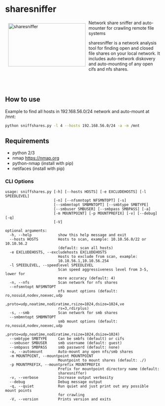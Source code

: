 # sharesniffer
<img src="https://github.com/shirosaidev/diskover/blob/master/docs/sharesniffer.png?raw=true" alt="sharesniffer" width="251" height="140" hspace="10" vspace="10" align="left" />
Network share sniffer and auto-mounter for crawling remote file systems

<p>sharesniffer is a network analysis tool for finding open and closed file shares on your local network. It includes auto-network diskovery and auto-mounting of any open cifs and nfs shares.</p><br />
<br />

## How to use

Example to find all hosts in 192.168.56.0/24 network and auto-mount at /mnt:

```sh
python sniffshares.py -l 4 --hosts 192.168.56.0/24 -a -m /mnt
```

## Requirements

- python 2/3
- nmap https://nmap.org
- python-nmap (install with pip)
- netifaces (install with pip)


### CLI Options

```
usage: sniffshares.py [-h] [--hosts HOSTS] [-e EXCLUDEHOSTS] [-l SPEEDLEVEL]
                      [-n] [--nfsmntopt NFSMNTOPT] [-s]
                      [--smbmntopt SMBMNTOPT] [--smbtype SMBTYPE]
                      [--smbuser SMBUSER] [--smbpass SMBPASS] [-a]
                      [-m MOUNTPOINT] [-p MOUNTPREFIX] [-v] [--debug] [-q]
                      [-V]

optional arguments:
  -h, --help            show this help message and exit
  --hosts HOSTS         Hosts to scan, example: 10.10.56.0/22 or 10.10.56.2
                        (default: scan all hosts)
  -e EXCLUDEHOSTS, --excludehosts EXCLUDEHOSTS
                        Hosts to exclude from scan, example:
                        10.10.56.1,10.10.56.254
  -l SPEEDLEVEL, --speedlevel SPEEDLEVEL
                        Scan speed aggressiveness level from 3-5, lower for
                        more accuracy (default: 4)
  -n, --nfs             Scan network for nfs shares
  --nfsmntopt NFSMNTOPT
                        nfs mount options (default: ro,nosuid,nodev,noexec,udp
                        ,proto=udp,noatime,nodiratime,rsize=1024,dsize=1024,ve
                        rs=3,rdirplus)
  -s, --smb             Scan network for smb shares
  --smbmntopt SMBMNTOPT
                        smb mount options (default: ro,nosuid,nodev,noexec,udp
                        ,proto=udp,noatime,nodiratime,rsize=1024,dsize=1024)
  --smbtype SMBTYPE     Can be smbfs (default) or cifs
  --smbuser SMBUSER     smb username (default: guest)
  --smbpass SMBPASS     smb password (default: none)
  -a, --automount       Auto-mount any open nfs/smb shares
  -m MOUNTPOINT, --mountpoint MOUNTPOINT
                        Mountpoint to mount shares (default: ./)
  -p MOUNTPREFIX, --mountprefix MOUNTPREFIX
                        Prefix for mountpoint directory name (default:
                        sharesniffer)
  -v, --verbose         Increase output verbosity
  --debug               Debug message output
  -q, --quiet           Run quiet and just print out any possible mount points
                        for crawling
  -V, --version         Prints version and exits
  ```
